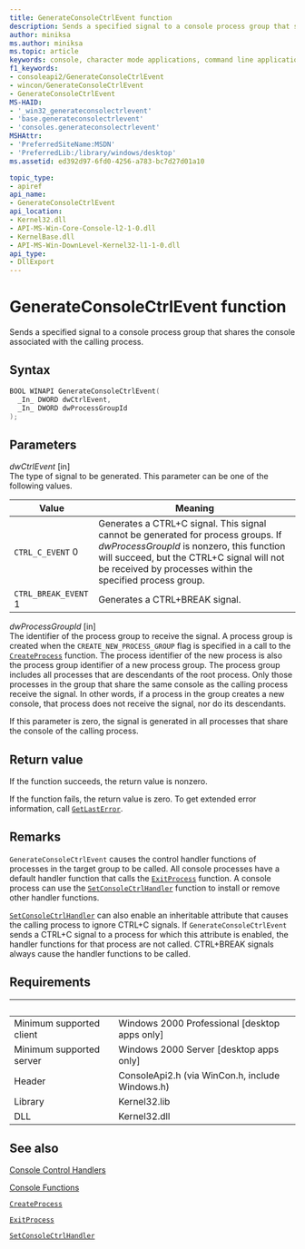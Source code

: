 ```yaml
---
title: GenerateConsoleCtrlEvent function
description: Sends a specified signal to a console process group that shares the console associated with the calling process.
author: miniksa
ms.author: miniksa
ms.topic: article
keywords: console, character mode applications, command line applications, terminal applications, console api
f1_keywords:
- consoleapi2/GenerateConsoleCtrlEvent
- wincon/GenerateConsoleCtrlEvent
- GenerateConsoleCtrlEvent
MS-HAID:
- '_win32_generateconsolectrlevent'
- 'base.generateconsolectrlevent'
- 'consoles.generateconsolectrlevent'
MSHAttr:
- 'PreferredSiteName:MSDN'
- 'PreferredLib:/library/windows/desktop'
ms.assetid: ed392d97-6fd0-4256-a783-bc7d27d01a10

topic_type:
- apiref
api_name:
- GenerateConsoleCtrlEvent
api_location:
- Kernel32.dll
- API-MS-Win-Core-Console-l2-1-0.dll
- KernelBase.dll
- API-MS-Win-DownLevel-Kernel32-l1-1-0.dll
api_type:
- DllExport
---
```


# GenerateConsoleCtrlEvent function

Sends a specified signal to a console process group that shares the console associated with the calling process.

## Syntax

```C
BOOL WINAPI GenerateConsoleCtrlEvent(
  _In_ DWORD dwCtrlEvent,
  _In_ DWORD dwProcessGroupId
);
```

## Parameters

*dwCtrlEvent* \[in\]  
The type of signal to be generated. This parameter can be one of the following values.

| Value | Meaning |
|-|-|
| `CTRL_C_EVENT` 0 | Generates a CTRL+C signal. This signal cannot be generated for process groups. If *dwProcessGroupId* is nonzero, this function will succeed, but the CTRL+C signal will not be received by processes within the specified process group. |
| `CTRL_BREAK_EVENT` 1 | Generates a CTRL+BREAK signal. |

*dwProcessGroupId* \[in\]  
The identifier of the process group to receive the signal. A process group is created when the `CREATE_NEW_PROCESS_GROUP` flag is specified in a call to the [`CreateProcess`](https://msdn.microsoft.com/library/windows/desktop/ms682425) function. The process identifier of the new process is also the process group identifier of a new process group. The process group includes all processes that are descendants of the root process. Only those processes in the group that share the same console as the calling process receive the signal. In other words, if a process in the group creates a new console, that process does not receive the signal, nor do its descendants.

If this parameter is zero, the signal is generated in all processes that share the console of the calling process.

## Return value

If the function succeeds, the return value is nonzero.

If the function fails, the return value is zero. To get extended error information, call [`GetLastError`](https://msdn.microsoft.com/library/windows/desktop/ms679360).

## Remarks

`GenerateConsoleCtrlEvent` causes the control handler functions of processes in the target group to be called. All console processes have a default handler function that calls the [`ExitProcess`](https://msdn.microsoft.com/library/windows/desktop/ms682658) function. A console process can use the [`SetConsoleCtrlHandler`](setconsolectrlhandler.md) function to install or remove other handler functions.

[`SetConsoleCtrlHandler`](setconsolectrlhandler.md) can also enable an inheritable attribute that causes the calling process to ignore CTRL+C signals. If `GenerateConsoleCtrlEvent` sends a CTRL+C signal to a process for which this attribute is enabled, the handler functions for that process are not called. CTRL+BREAK signals always cause the handler functions to be called.

## Requirements

| &nbsp; | &nbsp; |
|-|-|
| Minimum supported client | Windows 2000 Professional \[desktop apps only\] |
| Minimum supported server | Windows 2000 Server \[desktop apps only\] |
| Header | ConsoleApi2.h (via WinCon.h, include Windows.h) |
| Library | Kernel32.lib |
| DLL | Kernel32.dll |

## See also

[Console Control Handlers](console-control-handlers.md)

[Console Functions](console-functions.md)

[`CreateProcess`](https://msdn.microsoft.com/library/windows/desktop/ms682425)

[`ExitProcess`](https://msdn.microsoft.com/library/windows/desktop/ms682658)

[`SetConsoleCtrlHandler`](setconsolectrlhandler.md)
